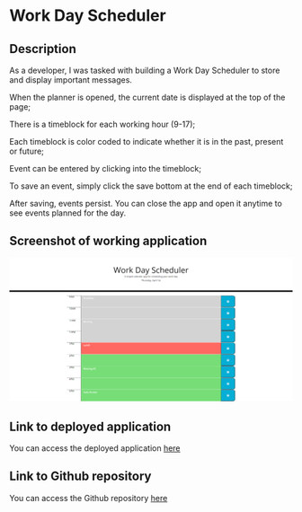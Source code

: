 # Work Day Scheduler

## Description

As a developer, I was tasked with building a Work Day Scheduler to store and display important messages.

When the planner is opened, the current date is displayed at the top of the page;

There is a timeblock for each working hour (9-17);

Each timeblock is color coded to indicate whether it is in the past, present or future;

Event can be entered by clicking into the timeblock;

To save an event, simply click the save bottom at the end of each timeblock;

After saving, events persist. You can close the app and open it anytime to see events planned for the day.

## Screenshot of working application

![Screenshot of working application](Assets/Images/work-day-scheduler.png)

## Link to deployed application

You can access the deployed application [here](https://ttudorandrei.github.io/work_day_scheduler/)

## Link to Github repository

You can access the Github repository [here](https://github.com/ttudorandrei/work_day_scheduler)
